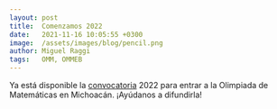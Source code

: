 ```yaml
---
layout: post
title:  Comenzamos 2022
date:   2021-11-16 10:05:55 +0300
image:  /assets/images/blog/pencil.png
author: Miguel Raggi
tags:   OMM, OMMEB
---
```


Ya está disponible la [convocatoria](/convocatoria) 2022 para entrar a la Olimpiada de Matemáticas en Michoacán. ¡Ayúdanos a difundirla!
